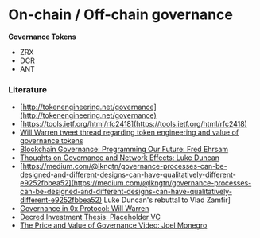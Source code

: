 # On-chain / Off-chain governance

**Governance Tokens**

* ZRX
* DCR
* ANT

### Literature

* [http://tokenengineering.net/governance](http://tokenengineering.net/governance)
* [https://tools.ietf.org/html/rfc2418](https://tools.ietf.org/html/rfc2418)
* [Will Warren tweet thread regarding token engineering and value of governance tokens](https://twitter.com/willwarren89/status/1009661231559368704)
* [Blockchain Governance: Programming Our Future: Fred Ehrsam](https://medium.com/@FEhrsam/blockchain-governance-programming-our-future-c3bfe30f2d74)
* [Thoughts on Governance and Network Effects: Luke Duncan](https://blog.aragon.one/thoughts-on-governance-and-network-effects-f40fda3e3f98)
* [https://medium.com/@lkngtn/governance-processes-can-be-designed-and-different-designs-can-have-qualitatively-different-e9252fbbea52](https://medium.com/@lkngtn/governance-processes-can-be-designed-and-different-designs-can-have-qualitatively-different-e9252fbbea52) Luke Duncan's rebuttal to Vlad Zamfir\]
* [Governance in 0x Protocol: Will Warren](https://blog.0xproject.com/governance-in-0x-protocol-86779ae5809e)
* [Decred Investment Thesis: Placeholder VC](https://www.placeholder.vc/blog/2018/5/12/decred-investment-thesis)
* [The Price and Value of Governance Video: Joel Monegro](https://www.youtube.com/watch?v=Mwv4nnvTI5E)

